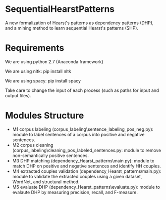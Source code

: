 # SequentialHearstPatterns
A new formalization of Hearst's patterns as dependency patterns (DHP), and a mining method to learn sequential Hearst's patterns (SHP).

# Requirements
We are using python 2.7 (Anaconda framework)

We are using nltk: pip install nltk

We are using spacy: pip install spacy

Take care to change the input of each process (such as paths for input and output files).

# Modules Structure

* M1 corpus labeling (corpus_labeling\sentence_labeling_pos_neg.py): module to label sentences of a corpus into positive and negative sentences.
* M2 corpus cleaning (corpus_labeling\cleaning_pos_labeled_sentences.py: module to remove non-semantically positive sentences.
* M3 DHP matching (dependency_Hearst_patterns\main.py): module to match DHP on positive and negative sentences and identify HH couples.
* M4 extracted couples validation (dependency_Hearst_patterns\main.py): module to validate the extracted couples using a given dataset, WordNet, and structural method.
* M5 evaluate DHP (dependency_Hearst_patterns\evaluate.py): module to evalaute DHP by measuring precision, recall, and F-measure.


